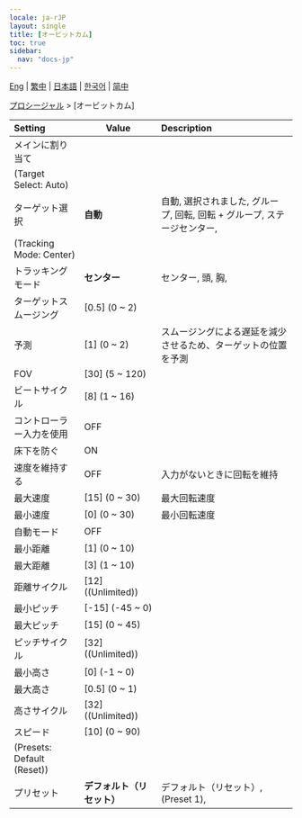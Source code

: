 ```yaml
---
locale: ja-rJP
layout: single
title: [オービットカム]
toc: true
sidebar:
  nav: "docs-jp"
---
```

[Eng](/dancexr/menu/2025.4/motion/orbit_cam) | [繁中](/tw/dancexr/menu/2025.4/motion/orbit_cam) | [日本語](/jp/dancexr/menu/2025.4/motion/orbit_cam) | [한국어](/kr/dancexr/menu/2025.4/motion/orbit_cam) | [简中](/zh/dancexr/menu/2025.4/motion/orbit_cam)

[プロシージャル](../menu#プロシージャル) > [オービットカム]



| Setting | Value | Description |
| :--- | --- | :--- |
| メインに割り当て || 
| (Target Select: Auto) || 
| ターゲット選択 | **自動** | 自動, 選択されました, グループ, 回転, 回転 + グループ, ステージセンター,  |
| (Tracking Mode: Center) || 
| トラッキングモード | **センター** | センター, 頭, 胸,  |
| ターゲットスムージング | [0.5] (0 ~ 2) | 
| 予測 | [1] (0 ~ 2) | スムージングによる遅延を減少させるため、ターゲットの位置を予測
| FOV | [30] (5 ~ 120) | 
| ビートサイクル | [8] (1 ~ 16) | 
| コントローラー入力を使用 | OFF | 
| 床下を防ぐ | ON | 
| 速度を維持する | OFF | 入力がないときに回転を維持
| 最大速度 | [15] (0 ~ 30) | 最大回転速度
| 最小速度 | [0] (0 ~ 30) | 最小回転速度
| 自動モード | OFF | 
| 最小距離 | [1] (0 ~ 10) | 
| 最大距離 | [3] (1 ~ 10) | 
| 距離サイクル | [12] ((Unlimited)) | 
| 最小ピッチ | [-15] (-45 ~ 0) | 
| 最大ピッチ | [15] (0 ~ 45) | 
| ピッチサイクル | [32] ((Unlimited)) | 
| 最小高さ | [0] (-1 ~ 0) | 
| 最大高さ | [0.5] (0 ~ 1) | 
| 高さサイクル | [32] ((Unlimited)) | 
| スピード | [10] (0 ~ 90) | 
| (Presets: Default (Reset)) || 
| プリセット | **デフォルト（リセット）** | デフォルト（リセット）, (Preset 1),  |
